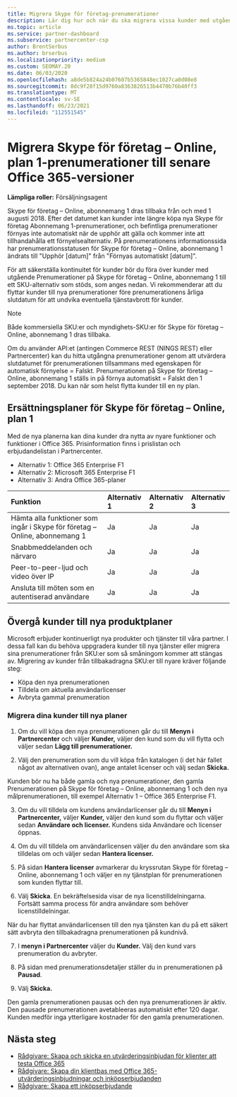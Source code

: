 ```yaml
---
title: Migrera Skype för företag-prenumerationer
description: Lär dig hur och när du ska migrera vissa kunder med utgående Skype för företag – Online, abonnemang 1 till nya Office 365-versioner.
ms.topic: article
ms.service: partner-dashboard
ms.subservice: partnercenter-csp
author: BrentSerbus
ms.author: brserbus
ms.localizationpriority: medium
ms.custom: SEOMAY.20
ms.date: 06/03/2020
ms.openlocfilehash: a8de5b824a24b07607b5365848ec1027ca0d08e8
ms.sourcegitcommit: 8dc9f28f15d9760a8363826513b4470b76b40ff3
ms.translationtype: MT
ms.contentlocale: sv-SE
ms.lasthandoff: 06/23/2021
ms.locfileid: "112551545"
---
```

# <a name="migrate-skype-for-business-online-plan-1-subscriptions-to-newer-office-365-versions"></a>Migrera Skype för företag – Online, plan 1-prenumerationer till senare Office 365-versioner

**Lämpliga roller:** Försäljningsagent

Skype för företag – Online, abonnemang 1 dras tillbaka från och med 1 augusti 2018. Efter det datumet kan kunder inte längre köpa nya Skype för företag Abonnemang 1-prenumerationer, och befintliga prenumerationer förnyas inte automatiskt när de upphör att gälla och kommer inte att tillhandahålla ett förnyelsealternativ. På prenumerationens informationssida har prenumerationsstatusen för Skype för företag – Online, abonnemang 1 ändrats till "Upphör [datum]" från "Förnyas automatiskt [datum]".  

För att säkerställa kontinuitet för kunder bör du föra över kunder med utgående Prenumerationer på Skype för företag – Online, abonnemang 1 till ett SKU-alternativ som stöds, som anges nedan. Vi rekommenderar att du flyttar kunder till nya prenumerationer före prenumerationens årliga slutdatum för att undvika eventuella tjänstavbrott för kunder. 

>[!NOTE]
>Både kommersiella SKU:er och myndighets-SKU:er för Skype för företag – Online, abonnemang 1 dras tillbaka.

Om du använder API:et (antingen Commerce REST (NINGS REST) eller Partnercenter) kan du hitta utgångna prenumerationer genom att utvärdera slutdatumet för prenumerationen tillsammans med egenskapen för automatisk förnyelse = Falskt. Prenumerationen på Skype för företag – Online, abonnemang 1 ställs in på förnya automatiskt = Falskt den 1 september 2018. Du kan när som helst flytta kunder till en ny plan. 

## <a name="skype-for-business-online-plan-1-replacement-plans"></a>Ersättningsplaner för Skype för företag – Online, plan 1

Med de nya planerna kan dina kunder dra nytta av nyare funktioner och funktioner i Office 365. Prisinformation finns i prislistan och erbjudandelistan i Partnercenter. 

- Alternativ 1: Office 365 Enterprise F1
- Alternativ 2: Microsoft 365 Enterprise F1
- Alternativ 3: Andra Office 365-planer

|**Funktion**    |**Alternativ 1**   |**Alternativ 2**   |**Alternativ 3**   |
|:-----------------|:-----------------|:-------------|:------------|
|Hämta alla funktioner som ingår i Skype för företag – Online, abonnemang 1|Ja   |Ja   |Ja   |
|Snabbmeddelanden och närvaro |Ja   |Ja   |Ja   |
|Peer-to-peer-ljud och video över IP|Ja   |Ja   |Ja   
|Ansluta till möten som en autentiserad användare| Ja   |Ja   |Ja   |

## <a name="transition-customers-to-new-product-plans"></a>Övergå kunder till nya produktplaner

Microsoft erbjuder kontinuerligt nya produkter och tjänster till våra partner. I dessa fall kan du behöva uppgradera kunder till nya tjänster eller migrera sina prenumerationer från SKU:er som så småningom kommer att stängas av. Migrering av kunder från tillbakadragna SKU:er till nyare kräver följande steg:

- Köpa den nya prenumerationen
- Tilldela om aktuella användarlicenser
- Avbryta gammal prenumeration

### <a name="migrate-your-customers-to-new-plans"></a>Migrera dina kunder till nya planer

1. Om du vill köpa den nya prenumerationen går du till **Menyn i Partnercenter** och väljer **Kunder,** väljer den kund som du vill flytta och väljer sedan **Lägg till prenumerationer.**

2. Välj den prenumeration som du vill köpa från katalogen (i det här fallet något av alternativen ovan), ange antalet licenser och välj sedan **Skicka.** 

Kunden bör nu ha både gamla och nya prenumerationer, den gamla Prenumerationen på Skype för företag – Online, abonnemang 1 och den nya målprenumerationen, till exempel Alternativ 1 – Office 365 Enterprise F1.

3. Om du vill tilldela om kundens användarlicenser går du till **Menyn i Partnercenter,** väljer **Kunder,** väljer den kund som du flyttar och väljer sedan **Användare och licenser.** Kundens sida Användare och licenser öppnas.

4. Om du vill tilldela om användarlicensen väljer du den användare som ska tilldelas om och väljer sedan **Hantera licenser.**

5. På sidan **Hantera licenser** avmarkerar du kryssrutan Skype för företag – Online, abonnemang 1 och väljer en ny tjänstplan för prenumerationen som kunden flyttar till.

6. Välj **Skicka**. En bekräftelsesida visar de nya licenstilldelningarna. Fortsätt samma process för andra användare som behöver licenstilldelningar.

När du har flyttat användarlicensen till den nya tjänsten kan du på ett säkert sätt avbryta den tillbakadragna prenumerationen på kundnivå.

7. I **menyn i Partnercenter** väljer du **Kunder.** Välj den kund vars prenumeration du avbryter.

8. På sidan med prenumerationsdetaljer ställer du in prenumerationen på **Pausad**.

9. Välj **Skicka.**

Den gamla prenumerationen pausas och den nya prenumerationen är aktiv. Den pausade prenumerationen avetableeras automatiskt efter 120 dagar. Kunden medför inga ytterligare kostnader för den gamla prenumerationen.

## <a name="next-steps"></a>Nästa steg

- [Rådgivare: Skapa och skicka en utvärderingsinbjudan för klienter att testa Office 365](advisors-create-a-trial-invitation.md)
- [Rådgivare: Skapa din klientbas med Office 365-utvärderingsinbjudningar och inköpserbjudanden](advisors-build-your-business.md)
- [Rådgivare: Skapa ett inköpserbjudande](advisor-create-a-purchase-offer.md)
